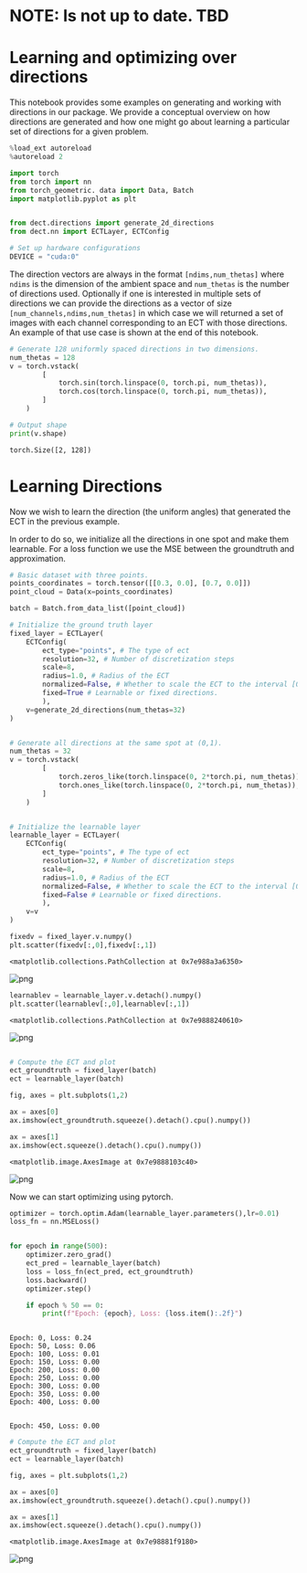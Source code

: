 # NOTE: Is not up to date. TBD

# Learning and optimizing over directions

This notebook provides some examples on generating and working with directions 
in our package. 
We provide a conceptual overview on how directions are generated and how one might
go about learning a particular set of directions for a given problem.


```python
%load_ext autoreload
%autoreload 2

import torch 
from torch import nn
from torch_geometric. data import Data, Batch
import matplotlib.pyplot as plt


from dect.directions import generate_2d_directions
from dect.nn import ECTLayer, ECTConfig

# Set up hardware configurations
DEVICE = "cuda:0"
```

The direction vectors are always in the format `[ndims,num_thetas]` where
`ndims` is the dimension of the ambient space and `num_thetas` is the number of
directions used. Optionally if one is interested in multiple sets of directions 
we can provide the directions as a vector of size `[num_channels,ndims,num_thetas]`
in which case we will returned a set of images with each channel corresponding to 
an ECT with those directions. An example of that use case is shown at the end 
of this notebook.


```python
# Generate 128 uniformly spaced directions in two dimensions.
num_thetas = 128
v = torch.vstack(
        [
            torch.sin(torch.linspace(0, torch.pi, num_thetas)),
            torch.cos(torch.linspace(0, torch.pi, num_thetas)),
        ]
    )

# Output shape
print(v.shape)

```

    torch.Size([2, 128])


# Learning Directions

Now we wish to learn the direction (the uniform angles) that generated the ECT
in the previous example.

In order to do so, we initialize all the directions in one spot and make them
learnable. For a loss function we use the MSE between the groundtruth and
approximation. 


```python
# Basic dataset with three points.
points_coordinates = torch.tensor([[0.3, 0.0], [0.7, 0.0]])
point_cloud = Data(x=points_coordinates)

batch = Batch.from_data_list([point_cloud])

# Initialize the ground truth layer
fixed_layer = ECTLayer(
    ECTConfig(
        ect_type="points", # The type of ect
        resolution=32, # Number of discretization steps
        scale=8,
        radius=1.0, # Radius of the ECT 
        normalized=False, # Whether to scale the ECT to the interval [0,1] 
        fixed=True # Learnable or fixed directions.
        ),
    v=generate_2d_directions(num_thetas=32)
)


# Generate all directions at the same spot at (0,1).
num_thetas = 32
v = torch.vstack(
        [
            torch.zeros_like(torch.linspace(0, 2*torch.pi, num_thetas)),
            torch.ones_like(torch.linspace(0, 2*torch.pi, num_thetas)),
        ]
    )


# Initialize the learnable layer
learnable_layer = ECTLayer(
    ECTConfig(
        ect_type="points", # The type of ect
        resolution=32, # Number of discretization steps
        scale=8,
        radius=1.0, # Radius of the ECT 
        normalized=False, # Whether to scale the ECT to the interval [0,1] 
        fixed=False # Learnable or fixed directions.
        ),
    v=v
)


```


```python
fixedv = fixed_layer.v.numpy()
plt.scatter(fixedv[:,0],fixedv[:,1])
```




    <matplotlib.collections.PathCollection at 0x7e988a3a6350>




    
![png](02_learning_directions_files/02_learning_directions_7_1.png)
    



```python
learnablev = learnable_layer.v.detach().numpy()
plt.scatter(learnablev[:,0],learnablev[:,1])
```




    <matplotlib.collections.PathCollection at 0x7e9888240610>




    
![png](02_learning_directions_files/02_learning_directions_8_1.png)
    



```python

```


```python
# Compute the ECT and plot
ect_groundtruth = fixed_layer(batch)
ect = learnable_layer(batch)

fig, axes = plt.subplots(1,2)

ax = axes[0]
ax.imshow(ect_groundtruth.squeeze().detach().cpu().numpy())

ax = axes[1]
ax.imshow(ect.squeeze().detach().cpu().numpy())

```




    <matplotlib.image.AxesImage at 0x7e9888103c40>




    
![png](02_learning_directions_files/02_learning_directions_10_1.png)
    


Now we can start optimizing using pytorch.


```python
optimizer = torch.optim.Adam(learnable_layer.parameters(),lr=0.01)
loss_fn = nn.MSELoss()


for epoch in range(500):
    optimizer.zero_grad()
    ect_pred = learnable_layer(batch)    
    loss = loss_fn(ect_pred, ect_groundtruth)
    loss.backward()
    optimizer.step()

    if epoch % 50 == 0: 
        print(f"Epoch: {epoch}, Loss: {loss.item():.2f}")



```

    Epoch: 0, Loss: 0.24
    Epoch: 50, Loss: 0.06
    Epoch: 100, Loss: 0.01
    Epoch: 150, Loss: 0.00
    Epoch: 200, Loss: 0.00
    Epoch: 250, Loss: 0.00
    Epoch: 300, Loss: 0.00
    Epoch: 350, Loss: 0.00
    Epoch: 400, Loss: 0.00


    Epoch: 450, Loss: 0.00



```python
# Compute the ECT and plot
ect_groundtruth = fixed_layer(batch)
ect = learnable_layer(batch)

fig, axes = plt.subplots(1,2)

ax = axes[0]
ax.imshow(ect_groundtruth.squeeze().detach().cpu().numpy())

ax = axes[1]
ax.imshow(ect.squeeze().detach().cpu().numpy())
```




    <matplotlib.image.AxesImage at 0x7e98881f9180>




    
![png](02_learning_directions_files/02_learning_directions_13_1.png)
    



```python

```
